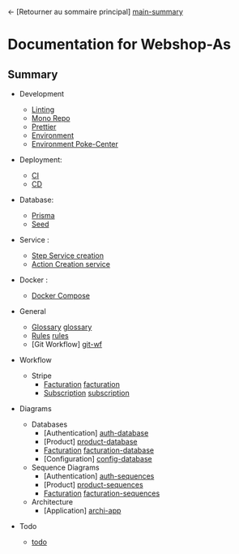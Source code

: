 ← [Retourner au sommaire principal] [main-summary]

# Documentation for Webshop-As

## Summary

- Development

  - [Linting][linting]
  - [Mono Repo][monorepo]
  - [Prettier][prettier]
  - [Environment][env]
  - [Environment Poke-Center][env-center]

- Deployment:

  - [CI][ci]
  - [CD][cd]

- Database:

  - [Prisma][Prisma]
  - [Seed][Seed]

- Service :

  - [Step Service creation][step-create-service]
  - [Action Creation service][action-creation-service]

- Docker :

  - [Docker Compose][docker]

- General

  - [Glossary] [glossary]
  - [Rules] [rules]
  - [Git Workflow] [git-wf]

- Workflow

  - Stripe
    - [Facturation] [facturation]
    - [Subscription] [subscription]

- Diagrams
  - Databases
    - [Authentication] [auth-database]
    - [Product] [product-database]
    - [Facturation] [facturation-database]
    - [Configuration] [config-database]
  - Sequence Diagrams
    - [Authentication] [auth-sequences]
    - [Product] [product-sequences]
    - [Facturation] [facturation-sequences]
  - Architecture
    - [Application] [archi-app]
- Todo
  - [todo][todo]

[//]: # '--- Images and links section ---'
[linting]: development/linting.md
[monorepo]: development/mono-repo.md
[dev-and-prod]: general/dev-and-prod.md
[glossary]: general/glossary.md
[env]: development/environment.md
[env-center]: development/env-center.md
[rules]: general/rules.md
[git-wf]: general/git-workflow.md
[facturation]: workflow/stripe/facturation.md
[subscription]: workflow/stripe/subscription.md
[prettier]: development/prettier.md.md
[ci]: ci-cd/ci.md
[cd]: ci-cd/cd.md
[Prisma]: database/prisma.md
[Seed]: database/seed.md
[docker]: docker/compose.md
[creation-service]: services/creation.md
[todo]: todo/todo.md
[step-create-service]: development/create-service.md
[action-creation-service]: services/creation.md
[auth-database]: diagrams/databases/auth-db.md
[product-database]: diagrams/databases/product-db.md
[facturation-database]: diagrams/databases/facturation-db.md
[config-database]: diagrams/databases/config-db.md
[auth-sequences]: diagrams/sequence-diagrams/authentication.md
[product-sequences]: diagrams/sequence-diagrams/product.md
[facturation-sequences]: diagrams/sequence-diagrams/facturation.md
[archi-app]: diagrams/architecture/application.md
[main-summary]: ../README.md
